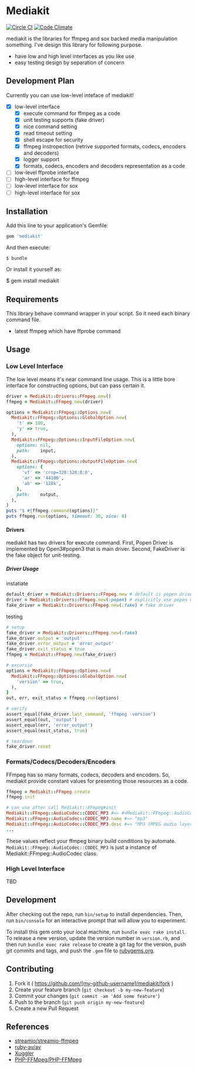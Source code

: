# Mediakit

[![Circle CI](https://circleci.com/gh/ainame/mediakit/tree/master.svg?style=svg)](https://circleci.com/gh/ainame/mediakit/tree/master) [![Code Climate](https://codeclimate.com/github/ainame/mediakit/badges/gpa.svg)](https://codeclimate.com/github/ainame/mediakit)

mediakit is the libraries for ffmpeg and sox backed media manipulation something.
I've design this library for following purpose.

* have low and high level interfaces as you like use
* easy testing design by separation of concern

## Development Plan

Currently you can use low-level inteface of mediakit!

* [x] low-level interface
  * [x] execute command for ffmpeg as a code
  * [x] unit testing supports (fake driver)
  * [x] nice command setting
  * [x] read timeout setting
  * [x] shell escape for security
  * [x] ffmpeg instropection (retrive supported formats, codecs, encoders and decoders)
  * [x] logger support
  * [x] formats, codecs, encoders and decoders representation as a code
* [ ] low-level ffprobe interface
* [ ] high-level interface for ffmpeg
* [ ] low-level interface for sox
* [ ] high-level interface for sox

## Installation

Add this line to your application's Gemfile:

```ruby
gem 'mediakit'
```

And then execute:

    $ bundle

Or install it yourself as:

$ gem install mediakit

## Requirements

This library behave command wrapper in your script.
So it need each binary command file.

* latest ffmpeg which have ffprobe command

## Usage

### Low Level Interface

The low level means it's near command line usage.
This is a little bore interface for constructing options,
but can pass certain it.

```rb
driver = Mediakit::Drivers::FFmpeg.new()
ffmpeg = Mediakit::FFmpeg.new(driver)

options = Mediakit::FFmpeg::Options.new(
  Mediakit::FFmpeg::Options::GlobalOption.new(
    't' => 100,
    'y' => true,
  ),
  Mediakit::FFmpeg::Options::InputFileOption.new(
    options: nil,
    path:    input,
  ),
  Mediakit::FFmpeg::Options::OutputFileOption.new(
    options: {
      'vf' => 'crop=320:320:0:0',
      'ar' => '44100',
      'ab' => '128k',
    },
    path:    output,
  ),
)
puts "$ #{ffmpeg.command(options)}"
puts ffmpeg.run(options, timeout: 30, nice: 0)
```

#### Drivers

mediakit has two drivers for execute command. First, Popen Driver is implemented by Open3#popen3 that is main driver. Second, FakeDriver is the fake object for unit-testing.

##### Driver Usage

instatiate

```ruby
default_driver = Mediakit::Drivers::FFmpeg.new # default is popen driver
driver = Mediakit::Drivers::FFmpeg.new(:popen) # explicitly use popen driver
fake_driver = Mediakit::Drivers::FFmpeg.new(:fake) # fake driver
```

testing

```ruby
# setup
fake_driver = Mediakit::Drivers::FFmpeg.new(:fake)
fake_driver.output = 'output'
fake_driver.error_output = 'error_output'
fake_driver.exit_status = true
ffmpeg = Mediakit::FFmpeg.new(fake_driver)

# excursie
options = Mediakit::FFmpeg::Options.new(
  Mediakit::FFmpeg::Options::GlobalOption.new(
    'version' => true,
  ),
}
out, err, exit_status = ffmpeg.run(options)

# verify
assert_equal(fake_driver.last_command, 'ffmpeg -version')
assert_equal(out, 'output')
assert_equal(err, 'error_output')
assert_equal(exit_status, true)

# teardown
fake_driver.reset
```

### Formats/Codecs/Decoders/Encoders

FFmpeg has so many formats, codecs, decoders and encoders.
So, mediakit provide constant values for presenting those resources as a code.

```rb
ffmpeg = Mediakit::FFmpeg.create
ffmpeg.init

# can use after call Mediakit::FFmpeg#init
Mediakit::FFmpeg::AudioCodec::CODEC_MP3 #=> #<Mediakit::FFmpeg::AudioCodec:0x007fb514040ad0>
Mediakit::FFmpeg::AudioCodec::CODEC_MP3.name #=> "mp3"
Mediakit::FFmpeg::AudioCodec::CODEC_MP3.desc #=> "MP3 (MPEG audio layer 3)"
...

```

These values reflect your ffmpeg binary build conditions by automate.
`Mediakit::FFmpeg::AudioCodec::CODEC_MP3` is just a instance of Mediakit::FFmpeg::AudioCodec class.
### High Level Interface

TBD

## Development

After checking out the repo, run `bin/setup` to install dependencies. Then, run `bin/console` for an interactive prompt that will allow you to experiment.

To install this gem onto your local machine, run `bundle exec rake install`. To release a new version, update the version number in `version.rb`, and then run `bundle exec rake release` to create a git tag for the version, push git commits and tags, and push the `.gem` file to [rubygems.org](https://rubygems.org).

## Contributing

1. Fork it ( https://github.com/[my-github-username]/mediakit/fork )
2. Create your feature branch (`git checkout -b my-new-feature`)
3. Commit your changes (`git commit -am 'Add some feature'`)
4. Push to the branch (`git push origin my-new-feature`)
5. Create a new Pull Request

## References

* [streamio/streamio-ffmpeg](https://github.com/streamio/streamio-ffmpeg)
* [ruby-av/av](https://github.com/ruby-av/av)
* [Xuggler](http://www.xuggle.com/xuggler/)
* [PHP-FFMpeg/PHP-FFMpeg](https://github.com/PHP-FFMpeg/PHP-FFMpeg)
